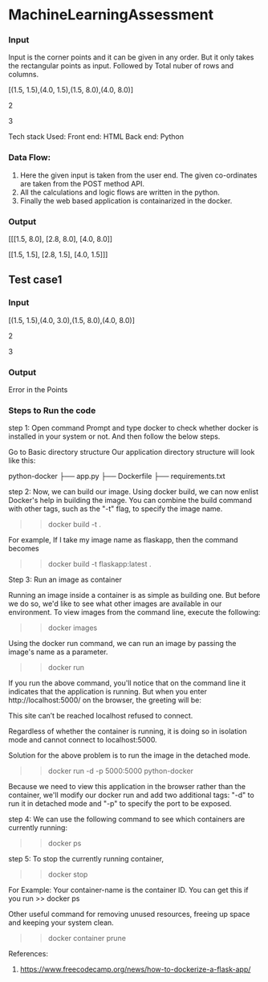 # MachineLearningAssessment

### Input
Input is the corner points and it can be given in any order. But it only takes the rectangular points as input. Followed by Total nuber of rows and columns.

[(1.5, 1.5),(4.0, 1.5),(1.5, 8.0),(4.0, 8.0)]

2

3

Tech stack Used:
Front end: HTML 
Back end: Python


### Data Flow:

1. Here the given input is taken from the user end. The given co-ordinates are taken from the POST method API.
2. All the calculations and logic flows are written in the python. 
3. Finally the web based application is containarized in the docker. 

### Output

[[[1.5, 8.0], [2.8, 8.0], [4.0, 8.0]]

[[1.5, 1.5], [2.8, 1.5], [4.0, 1.5]]]

## Test case1
### Input
[(1.5, 1.5),(4.0, 3.0),(1.5, 8.0),(4.0, 8.0)]

2

3
### Output

Error in the Points


### Steps to Run the code

step 1: Open command Prompt and type docker to check whether docker is installed in your system or not. And then follow the below steps.

Go to Basic directory structure
Our application directory structure will look like this:

python-docker
├── app.py
├── Dockerfile
├── requirements.txt

step 2: Now, we can build our image. Using docker build, we can now enlist Docker's help in building the image. You can combine the build command with other tags, such as the "-t" flag, to specify the image name.

>> docker build -t <new-image-name> . 

For example, If I take my image name as flaskapp, then the command becomes

>> docker build -t flaskapp:latest .

Step 3: Run an image as container

Running an image inside a container is as simple as building one. But before we do so, we'd like to see what other images are available in our environment. To view images from the command line, execute the following:

>> docker images

Using the docker run command, we can run an image by passing the image's name as a parameter.

>> docker run

If you run the above command, you'll notice that on the command line it indicates that the application is running. But when you enter http://localhost:5000/ on the browser, the greeting will be:

This site can’t be reached localhost refused to connect.

Regardless of whether the container is running, it is doing so in isolation mode and cannot connect to localhost:5000.

Solution for the above problem is to run the image in the detached mode.

>> docker run -d -p 5000:5000 python-docker

Because we need to view this application in the browser rather than the container, we'll modify our docker run and add two additional tags: "-d" to run it in detached mode and "-p" to specify the port to be exposed.

step 4: We can use the following command to see which containers are currently running:

>> docker ps

step 5: To stop the currently running container,

>> docker stop <container-name>

For Example: Your container-name is the container ID. You can get this if you run >> docker ps 

Other useful command for removing unused resources, freeing up space and keeping your system clean.

>> docker container prune

References:

1. https://www.freecodecamp.org/news/how-to-dockerize-a-flask-app/



